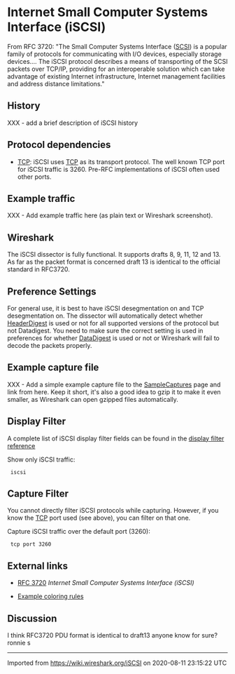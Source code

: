 # Internet Small Computer Systems Interface (iSCSI)

From RFC 3720: "The Small Computer Systems Interface ([SCSI](/SCSI)) is a popular family of protocols for communicating with I/O devices, especially storage devices.... The iSCSI protocol describes a means of transporting of the SCSI packets over TCP/IP, providing for an interoperable solution which can take advantage of existing Internet infrastructure, Internet management facilities and address distance limitations."

## History

XXX - add a brief description of iSCSI history

## Protocol dependencies

  - [TCP](/TCP): iSCSI uses [TCP](/TCP) as its transport protocol. The well known TCP port for iSCSI traffic is 3260. Pre-RFC implementations of iSCSI often used other ports.

## Example traffic

XXX - Add example traffic here (as plain text or Wireshark screenshot).

## Wireshark

The iSCSI dissector is fully functional. It supports drafts 8, 9, 11, 12 and 13. As far as the packet format is concerned draft 13 is identical to the official standard in RFC3720.

## Preference Settings

For general use, it is best to have iSCSI desegmentation on and TCP desegmentation on. The dissector will automatically detect whether [HeaderDigest](/HeaderDigest) is used or not for all supported versions of the protocol but not Datadigest. You need to make sure the correct setting is used in preferences for whether [DataDigest](/DataDigest) is used or not or Wireshark will fail to decode the packets properly.

## Example capture file

XXX - Add a simple example capture file to the [SampleCaptures](/SampleCaptures) page and link from here. Keep it short, it's also a good idea to gzip it to make it even smaller, as Wireshark can open gzipped files automatically.

## Display Filter

A complete list of iSCSI display filter fields can be found in the [display filter reference](http://www.wireshark.org/docs/dfref/i/iscsi.html)

Show only iSCSI traffic:

``` 
 iscsi 
```

## Capture Filter

You cannot directly filter iSCSI protocols while capturing. However, if you know the [TCP](/TCP) port used (see above), you can filter on that one.

Capture iSCSI traffic over the default port (3260):

``` 
 tcp port 3260 
```

## External links

  - [RFC 3720](http://www.ietf.org/rfc/rfc3720.txt) *Internet Small Computer Systems Interface (iSCSI)*

  - [Example coloring rules](uploads/__moin_import__/attachments/ColoringRules/iscsicolor.txt)

## Discussion

I think RFC3720 PDU format is identical to draft13 anyone know for sure? ronnie s

---

Imported from https://wiki.wireshark.org/iSCSI on 2020-08-11 23:15:22 UTC
